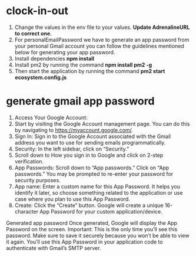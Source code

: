 # clock-in-out
1. Change the values in the env file to  your values. **Update AdrenalineURL to correct one.**
2. For personalEmailPassword we have to generate an app password from your personal Gmail account you can follow the guidelines mentioned below for generating your app password.
3. Install dependencies **npm install**
4. Install pm2 by running the command
   **npm install pm2 -g**
5. Then start the application by running the command
   **pm2 start ecosystem.config.js**



# generate gmail app password
1. Access Your Google Account:
2. Start by visiting the Google Account management page. You can do this by navigating to https://myaccount.google.com/.
3. Sign In: Sign in to the Google Account associated with the Gmail address you want to use for sending emails programmatically.
4. Security: In the left sidebar, click on “Security.”
5. Scroll down to How you sign in to Google and click on 2-step verification.
6. App Passwords: Scroll down to “App passwords.” Click on “App passwords.” You may be prompted to re-enter your password for security purposes.
7. App name: Enter a custom name for this App Password. It helps you identify it later, so choose something related to the application or use case where you plan to use this App Password.
8. Create: Click the “Create” button. Google will create a unique 16-character App Password for your custom application/device.

Generated app password
Once generated, Google will display the App Password on the screen. Important: This is the only time you’ll see this password. Make sure to save it securely because you won’t be able to view it again. You’ll use this App Password in your application code to authenticate with Gmail’s SMTP server.
